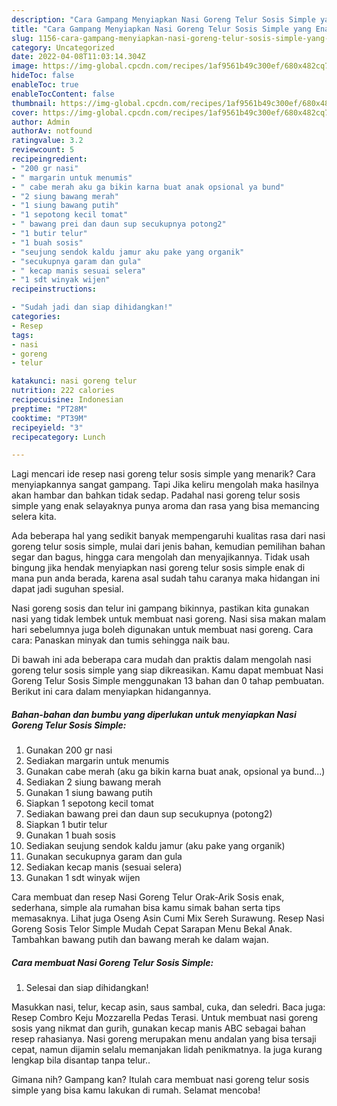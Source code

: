 ```yaml
---
description: "Cara Gampang Menyiapkan Nasi Goreng Telur Sosis Simple yang Enak, Buat Buka Puasa Enak"
title: "Cara Gampang Menyiapkan Nasi Goreng Telur Sosis Simple yang Enak, Buat Buka Puasa Enak"
slug: 1156-cara-gampang-menyiapkan-nasi-goreng-telur-sosis-simple-yang-enak-buat-buka-puasa-enak
category: Uncategorized
date: 2022-04-08T11:03:14.304Z
image: https://img-global.cpcdn.com/recipes/1af9561b49c300ef/680x482cq70/nasi-goreng-telur-sosis-simple-foto-resep-utama.jpg
hideToc: false
enableToc: true
enableTocContent: false
thumbnail: https://img-global.cpcdn.com/recipes/1af9561b49c300ef/680x482cq70/nasi-goreng-telur-sosis-simple-foto-resep-utama.jpg
cover: https://img-global.cpcdn.com/recipes/1af9561b49c300ef/680x482cq70/nasi-goreng-telur-sosis-simple-foto-resep-utama.jpg
author: Admin
authorAv: notfound
ratingvalue: 3.2
reviewcount: 5
recipeingredient:
- "200 gr nasi"
- " margarin untuk menumis"
- " cabe merah aku ga bikin karna buat anak opsional ya bund"
- "2 siung bawang merah"
- "1 siung bawang putih"
- "1 sepotong kecil tomat"
- " bawang prei dan daun sup secukupnya potong2"
- "1 butir telur"
- "1 buah sosis"
- "seujung sendok kaldu jamur aku pake yang organik"
- "secukupnya garam dan gula"
- " kecap manis sesuai selera"
- "1 sdt winyak wijen"
recipeinstructions:

- "Sudah jadi dan siap dihidangkan!"
categories:
- Resep
tags:
- nasi
- goreng
- telur

katakunci: nasi goreng telur 
nutrition: 222 calories
recipecuisine: Indonesian
preptime: "PT28M"
cooktime: "PT39M"
recipeyield: "3"
recipecategory: Lunch

---
```



Lagi mencari ide resep nasi goreng telur sosis simple yang menarik? Cara menyiapkannya sangat gampang. Tapi Jika keliru mengolah maka hasilnya akan hambar dan bahkan tidak sedap. Padahal nasi goreng telur sosis simple yang enak selayaknya punya aroma dan rasa yang bisa memancing selera kita.


Ada beberapa hal yang sedikit banyak mempengaruhi kualitas rasa dari nasi goreng telur sosis simple, mulai dari jenis bahan, kemudian pemilihan bahan segar dan bagus, hingga cara mengolah dan menyajikannya. Tidak usah bingung jika hendak menyiapkan nasi goreng telur sosis simple enak di mana pun anda berada, karena asal sudah tahu caranya maka hidangan ini dapat jadi suguhan spesial.

Nasi goreng sosis dan telur ini gampang bikinnya, pastikan kita gunakan nasi yang tidak lembek untuk membuat nasi goreng. Nasi sisa makan malam hari sebelumnya juga boleh digunakan untuk membuat nasi goreng. Cara cara: Panaskan minyak dan tumis sehingga naik bau.


Di bawah ini ada beberapa cara mudah dan praktis dalam mengolah nasi goreng telur sosis simple yang siap dikreasikan. Kamu dapat membuat Nasi Goreng Telur Sosis Simple menggunakan 13 bahan dan 0 tahap pembuatan. Berikut ini cara dalam menyiapkan hidangannya.

<!--inarticleads1-->

##### Bahan-bahan dan bumbu yang diperlukan untuk menyiapkan Nasi Goreng Telur Sosis Simple:

1. Gunakan 200 gr nasi
1. Sediakan  margarin untuk menumis
1. Gunakan  cabe merah (aku ga bikin karna buat anak, opsional ya bund...)
1. Sediakan 2 siung bawang merah
1. Gunakan 1 siung bawang putih
1. Siapkan 1 sepotong kecil tomat
1. Sediakan  bawang prei dan daun sup secukupnya (potong2)
1. Siapkan 1 butir telur
1. Gunakan 1 buah sosis
1. Sediakan seujung sendok kaldu jamur (aku pake yang organik)
1. Gunakan secukupnya garam dan gula
1. Sediakan  kecap manis (sesuai selera)
1. Gunakan 1 sdt winyak wijen


Cara membuat dan resep Nasi Goreng Telur Orak-Arik Sosis enak, sederhana, simple ala rumahan bisa kamu simak bahan serta tips memasaknya. Lihat juga Oseng Asin Cumi Mix Sereh Surawung. Resep Nasi Goreng Sosis Telor Simple Mudah Cepat Sarapan Menu Bekal Anak. Tambahkan bawang putih dan bawang merah ke dalam wajan. 

<!--inarticleads2-->

##### Cara membuat Nasi Goreng Telur Sosis Simple:


1. Selesai dan siap dihidangkan!

Masukkan nasi, telur, kecap asin, saus sambal, cuka, dan seledri. Baca juga: Resep Combro Keju Mozzarella Pedas Terasi. Untuk membuat nasi goreng sosis yang nikmat dan gurih, gunakan kecap manis ABC sebagai bahan resep rahasianya. Nasi goreng merupakan menu andalan yang bisa tersaji cepat, namun dijamin selalu memanjakan lidah penikmatnya. Ia juga kurang lengkap bila disantap tanpa telur.. 

Gimana nih? Gampang kan? Itulah cara membuat nasi goreng telur sosis simple yang bisa kamu lakukan di rumah. Selamat mencoba!
